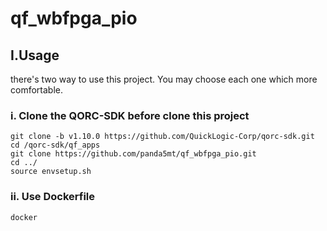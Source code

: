 # qf_wbfpga_pio

## I.Usage
there's two way to use this project. You may choose each one which more comfortable.
### i. Clone the QORC-SDK before clone this project 
```
git clone -b v1.10.0 https://github.com/QuickLogic-Corp/qorc-sdk.git
cd /qorc-sdk/qf_apps
git clone https://github.com/panda5mt/qf_wbfpga_pio.git
cd ../
source envsetup.sh
```

### ii. Use Dockerfile
```
docker
```



